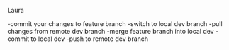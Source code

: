 Laura

-commit your changes to feature branch
-switch to local dev branch
-pull changes from remote dev branch
-merge feature branch into local dev
-commit to local dev
-push to remote dev branch